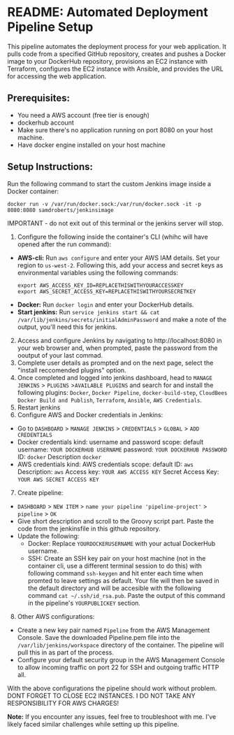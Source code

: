 # README: Automated Deployment Pipeline Setup

This pipeline automates the deployment process for your web application. It pulls code from a specified GitHub repository, creates and pushes a Docker image to your DockerHub repository, provisions an EC2 instance with Terraform, configures the EC2 instance with Ansible, and provides the URL for accessing the web application.

## Prerequisites:

- You need a AWS account (free tier is enough)
- dockerhub account
- Make sure there's no application running on port 8080 on your host machine.
- Have docker engine installed on your host machine

## Setup Instructions:

Run the following command to start the custom Jenkins image inside a Docker container:
```
docker run -v /var/run/docker.sock:/var/run/docker.sock -it -p 8080:8080 samdroberts/jenkinsimage
```
IMPORTANT - do not exit out of this terminal or the jenkins server will stop.

1. Configure the following inside the container's CLI (whihc will have opened after the run command):

- **AWS-cli:** Run ```aws configure``` and enter your AWS IAM details. Set your region to `us-west-2`. 
    Following this, add your access and secret keys as environmental variables using the following commands:
  ```
  export AWS_ACCESS_KEY_ID=REPLACETHISWITHYOURACCESSKEY 
  export AWS_SECRET_ACCESS_KEY=REPLACETHISWITHYOURSECRETKEY
  ```
- **Docker:** Run ```docker login``` and enter your DockerHub details.
- **Start jenkins:** Run ```service jenkins start && cat /var/lib/jenkins/secrets/initialAdminPassword``` and make a note of the output, you'll need this for jenkins.

2. Access and configure Jenkins by navigating to http://localhost:8080 in your web browser and, when prompted, paste the password from the ooutput of your last commad.
3. Complete user details as prompted and on the next page, select the "install reccomended plugins" option.
4. Once completed and logged into jenkins dashboard, head to `MANAGE JENKINS` > `PLUGINS` >`AVAILABLE PLUGINS` and search for and install the following plugins:
   `Docker`, `Docker Pipeline`, `docker-build-step`, `CloudBees Docker Build and Publish`, `Terraform`, `Ansible`, `AWS Credentials`.
5. Restart jenkins
6. Configure AWS and Docker credentials in Jenkins:
- Go to `DASHBOARD` > `MANAGE JENKINS` > `CREDENTIALS` > `GLOBAL` > `ADD CREDENTIALS`
- Docker credentials
      kind: username and password
      scope: default
      username: `YOUR DOCKERHUB USERNAME`
      password: `YOUR DOCKERHUB PASSWORD`
      ID: `docker`
      Description `docker`
- AWS credentials
      kind: AWS credentials
      scope: default
      ID: `aws`
      Description: `aws`
      Access key: `YOUR AWS ACCESS KEY`
      Secret Access Key: `YOUR AWS SECRET ACCESS KEY`        

7. Create pipeline:
- `DASHBOARD` > `NEW ITEM` > `name your pipeline 'pipeline-project'` > `pipeline` > `OK`
- Give short description and scroll to the Groovy script part. Paste the code from the jenkinsfile in this github repository.
- Update the following:
  - Docker: Replace `YOURDOCKERUSERNAME` with your actual DockerHub username.
  - SSH: Create an SSH key pair on your host machine (not in the container cli, use a different terminal session to do this) with following command ```ssh-keygen``` and hit enter each time when promted to leave settings as default. Your file will then be saved in the default directory and will be accesible with the following command ```cat ~/.ssh/id_rsa.pub```. Paste the output of this command in the pipeline's `YOURPUBLICKEY` section.

8. Other AWS configurations:
- Create a new key pair named `Pipeline` from the AWS Management Console. Save the downloaded Pipeline.pem file into the `/var/lib/jenkins/workspace` directory of the container. The pipeline will pull this in as part of the process.
- Configure your default security group in the AWS Management Console to allow incoming traffic on port 22 for SSH and outgoing traffic HTTP all.

With the above configurations the pipeline should work without problem. 
DONT FORGET TO CLOSE EC2 INSTANCES. I DO NOT TAKE ANY RESPONSIBILITY FOR AWS CHARGES!

**Note:** If you encounter any issues, feel free to troubleshoot with me. I've likely faced similar challenges while setting up this pipeline.
